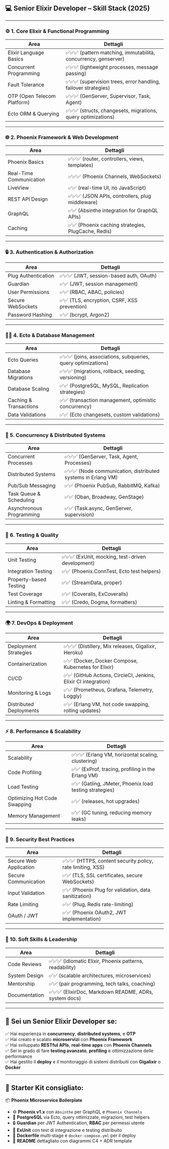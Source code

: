 ## 💻 Senior Elixir Developer – Skill Stack (2025)

---

### ⚙️ 1. **Core Elixir & Functional Programming**

| Area                        | Dettagli                                                        |
| --------------------------- | --------------------------------------------------------------- |
| Elixir Language Basics      | ✅✅✅ (pattern matching, immutabilità, concurrency, genserver) |
| Concurrent Programming      | ✅✅✅ (lightweight processes, message passing)                 |
| Fault Tolerance             | ✅✅✅ (supervision trees, error handling, failover strategies) |
| OTP (Open Telecom Platform) | ✅✅✅ (GenServer, Supervisor, Task, Agent)                     |
| Ecto ORM & Querying         | ✅✅✅ (structs, changesets, migrations, query optimizations)   |

---

### 🌐 2. **Phoenix Framework & Web Development**

| Area                    | Dettagli                                            |
| ----------------------- | --------------------------------------------------- |
| Phoenix Basics          | ✅✅✅ (router, controllers, views, templates)      |
| Real-Time Communication | ✅✅✅ (Phoenix Channels, WebSockets)               |
| LiveView                | ✅✅ (real-time UI, no JavaScript)                  |
| REST API Design         | ✅✅✅ (JSON APIs, controllers, plug middleware)    |
| GraphQL                 | ✅✅ (Absinthe integration for GraphQL APIs)        |
| Caching                 | ✅✅ (Phoenix caching strategies, PlugCache, Redis) |

---

### 🔒 3. **Authentication & Authorization**

| Area                | Dettagli                                     |
| ------------------- | -------------------------------------------- |
| Plug Authentication | ✅✅✅ (JWT, session-based auth, OAuth)      |
| Guardian            | ✅✅ (JWT, session management)               |
| User Permissions    | ✅✅ (RBAC, ABAC, policies)                  |
| Secure WebSockets   | ✅✅ (TLS, encryption, CSRF, XSS prevention) |
| Password Hashing    | ✅✅ (bcrypt, Argon2)                        |

---

### 🧑‍💻 4. **Ecto & Database Management**

| Area                   | Dettagli                                                      |
| ---------------------- | ------------------------------------------------------------- |
| Ecto Queries           | ✅✅✅ (joins, associations, subqueries, query optimizations) |
| Database Migrations    | ✅✅✅ (migrations, rollback, seeding, versioning)            |
| Database Scaling       | ✅✅ (PostgreSQL, MySQL, Replication strategies)              |
| Caching & Transactions | ✅✅ (transaction management, optimistic concurrency)         |
| Data Validations       | ✅✅ (Ecto changesets, custom validations)                    |

---

### 🔄 5. **Concurrency & Distributed Systems**

| Area                     | Dettagli                                                      |
| ------------------------ | ------------------------------------------------------------- |
| Concurrent Processes     | ✅✅✅ (GenServer, Task, Agent, Processes)                    |
| Distributed Systems      | ✅✅✅ (Node communication, distributed systems in Erlang VM) |
| Pub/Sub Messaging        | ✅✅ (Phoenix PubSub, RabbitMQ, Kafka)                        |
| Task Queue & Scheduling  | ✅✅ (Oban, Broadway, GenStage)                               |
| Asynchronous Programming | ✅✅ (Task.async, GenServer, supervision)                     |

---

### 💾 6. **Testing & Quality**

| Area                   | Dettagli                                          |
| ---------------------- | ------------------------------------------------- |
| Unit Testing           | ✅✅✅ (ExUnit, mocking, test-driven development) |
| Integration Testing    | ✅✅ (Phoenix.ConnTest, Ecto test helpers)        |
| Property-based Testing | ✅✅ (StreamData, proper)                         |
| Test Coverage          | ✅✅ (Coveralls, ExCoveralls)                     |
| Linting & Formatting   | ✅✅ (Credo, Dogma, formatters)                   |

---

### 🌍 7. **DevOps & Deployment**

| Area                    | Dettagli                                                        |
| ----------------------- | --------------------------------------------------------------- |
| Deployment Strategies   | ✅✅✅ (Distillery, Mix releases, Gigalixir, Heroku)            |
| Containerization        | ✅✅ (Docker, Docker Compose, Kubernetes for Elixir)            |
| CI/CD                   | ✅✅ (GitHub Actions, CircleCI, Jenkins, Elixir CI integration) |
| Monitoring & Logs       | ✅✅ (Prometheus, Grafana, Telemetry, Loggly)                   |
| Distributed Deployments | ✅✅ (Erlang VM, hot code swapping, rolling updates)            |

---

### ⚡ 8. **Performance & Scalability**

| Area                         | Dettagli                                                |
| ---------------------------- | ------------------------------------------------------- |
| Scalability                  | ✅✅✅ (Erlang VM, horizontal scaling, clustering)      |
| Code Profiling               | ✅✅ (ExProf, tracing, profiling in the Erlang VM)      |
| Load Testing                 | ✅✅ (Gatling, JMeter, Phoenix load testing strategies) |
| Optimizing Hot Code Swapping | ✅✅ (releases, hot upgrades)                           |
| Memory Management            | ✅✅ (GC tuning, reducing memory leaks)                 |

---

### 🔐 9. **Security Best Practices**

| Area                   | Dettagli                                                    |
| ---------------------- | ----------------------------------------------------------- |
| Secure Web Application | ✅✅✅ (HTTPS, content security policy, rate limiting, XSS) |
| Secure Communication   | ✅✅ (TLS, SSL certificates, secure WebSockets)             |
| Input Validation       | ✅✅ (Phoenix Plug for validation, data sanitization)       |
| Rate Limiting          | ✅✅ (Plug, Redis rate-limiting)                            |
| OAuth / JWT            | ✅✅ (Phoenix OAuth2, JWT implementation)                   |

---

### 🤝 10. **Soft Skills & Leadership**

| Area          | Dettagli                                                 |
| ------------- | -------------------------------------------------------- |
| Code Reviews  | ✅✅✅ (idiomatic Elixir, Phoenix patterns, readability) |
| System Design | ✅✅ (scalable architectures, microservices)             |
| Mentorship    | ✅✅ (pair programming, tech talks, coaching)            |
| Documentation | ✅✅✅ (ElixirDoc, Markdown README, ADRs, system docs)   |

---

## 🏁 Sei un **Senior Elixir Developer** se:

✅ Hai esperienza in **concurrency**, **distributed systems**, e **OTP**  
✅ Hai creato e scalato **microservizi** con **Phoenix Framework**  
✅ Hai sviluppato **RESTful APIs**, **real-time apps** con **Phoenix Channels**  
✅ Sei in grado di fare **testing avanzato**, **profiling** e ottimizzazione delle performance  
✅ Hai gestito il **deploy** e il monitoraggio di sistemi distribuiti con **Gigalixir** o **Docker**

---

## 🎁 Starter Kit consigliato:

📦 **Phoenix Microservice Boilerplate**

- ⚙️ **Phoenix v1.x** con `Absinthe` per GraphQL e `Phoenix Channels`
- 💾 **PostgreSQL** via Ecto, query ottimizzate, migrazioni, test helpers
- 🔒 **Guardian** per JWT Authentication, **RBAC** per permessi utente
- 🧪 **ExUnit** con test di integrazione e testing distribuito
- 🐳 **Dockerfile** multi‑stage e `docker-compose.yml` per il deploy
- 📄 **README** dettagliato con diagrammi C4 + ADR template
